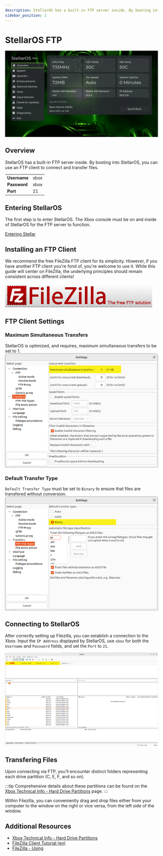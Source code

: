 ```yaml
---
description: StellarOS has a built-in FTP server inside. By booting into StellarOS, you can use an FTP client to connect and transfer files.
sidebar_position: 1
---
```

# StellarOS FTP


![StellarOS Overview Screen](./images/stellar_overview.png)

## Overview
StellarOS has a built-in FTP server inside. By booting into StellarOS, you can use an FTP client to connect and transfer files.

|          |      |
|----------|------|
| **Username** | xbox |
| **Password** | xbox |
| **Port**     | 21   |

## Entering StellarOS
The first step is to enter StellarOS. The Xbox console must be on and inside of StellarOS for the FTP server to function.

[Entering Stellar](/project-stellar/user-guide/stellar-os/entering-stellar-os)

## Installing an FTP Client
We recommend the free FileZilla FTP client for its simplicity. However, if you have another FTP client you're fond of, you're welcome to use it. While this guide will center on FileZilla, the underlying principles should remain consistent across different clients!

[![Filezilla Logo](images/filezilla_logo.png)](https://filezilla-project.org/)

## FTP Client Settings

### Maximum Simultaneous Transfers
StellarOS is optimized, and requires, maximum simultaneous transfers to be set to 1.
![Filezilla Limites](images/filezilla_limits.png)


### Default Transfer Type
``Default Transfer Type`` must be set to ``Binary`` to ensure that files are transfered without conversion.
![Filezilla Limites](images/filezilla_transfer_type.png)

## Connecting to StellarOS
After correctly setting up Filezilla, you can establish a connection to the Xbox. Input the ``IP Address`` displayed by StellarOS, use ``xbox`` for both the ``Username`` and ``Password`` fields, and set the ``Port`` to ``21``.

![Filezilla Screenshot](images/filezilla.png)

## Transfering Files
Upon connecting via FTP, you'll encounter distinct folders representing each drive partition (C, E, F, and so on).

:::tip
Comprehensive details about these partitions can be found on the [Xbox Technical Info - Hard Drive Partitions](/xbox/xbox-info/hdd-partitions) page.
:::

Within Filezilla, you can conveniently drag and drop files either from your computer to the window on the right or vice versa, from the left side of the window.

## Additional Resources
* [Xbox Technical Info - Hard Drive Partitions](/xbox/xbox-info/hdd-partitions)
* [FileZilla Client Tutorial (en)](https://wiki.filezilla-project.org/FileZilla_Client_Tutorial_(en))
* [FileZilla - Using](https://wiki.filezilla-project.org/Using)
